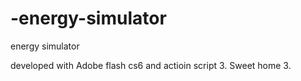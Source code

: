 # -energy-simulator
 energy simulator


developed with Adobe flash cs6 and actioin script 3.
Sweet home 3.








